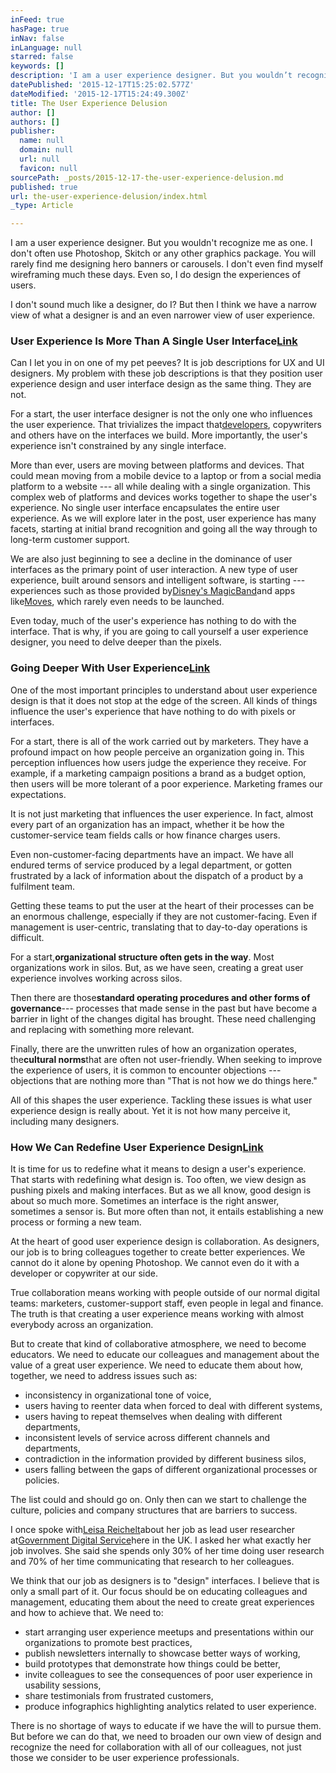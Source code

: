 ```yaml
---
inFeed: true
hasPage: true
inNav: false
inLanguage: null
starred: false
keywords: []
description: 'I am a user experience designer. But you wouldn’t recognize me as one. I don’t often use Photoshop, Skitch or any other graphics package. You will rarely find me designing hero banners or carousels. I don’t even find myself wireframing much these days. Even so, I do design the experiences of users.'
datePublished: '2015-12-17T15:25:02.577Z'
dateModified: '2015-12-17T15:24:49.300Z'
title: The User Experience Delusion
author: []
authors: []
publisher:
  name: null
  domain: null
  url: null
  favicon: null
sourcePath: _posts/2015-12-17-the-user-experience-delusion.md
published: true
url: the-user-experience-delusion/index.html
_type: Article

---
```

I am a user experience designer. But you wouldn't recognize me as one. I don't often use Photoshop, Skitch or any other graphics package. You will rarely find me designing hero banners or carousels. I don't even find myself wireframing much these days. Even so, I do design the experiences of users.

I don't sound much like a designer, do I? But then I think we have a narrow view of what a designer is and an even narrower view of user experience.

### User Experience Is More Than A Single User Interface[Link][0]

Can I let you in on one of my pet peeves? It is job descriptions for UX and UI designers. My problem with these job descriptions is that they position user experience design and user interface design as the same thing. They are not.

For a start, the user interface designer is not the only one who influences the user experience. That trivializes the impact that[developers][1], copywriters and others have on the interfaces we build. More importantly, the user's experience isn't constrained by any single interface.

More than ever, users are moving between platforms and devices. That could mean moving from a mobile device to a laptop or from a social media platform to a website --- all while dealing with a single organization. This complex web of platforms and devices works together to shape the user's experience. No single user interface encapsulates the entire user experience. As we will explore later in the post, user experience has many facets, starting at initial brand recognition and going all the way through to long-term customer support.

We are also just beginning to see a decline in the dominance of user interfaces as the primary point of user interaction. A new type of user experience, built around sensors and intelligent software, is starting --- experiences such as those provided by[Disney's MagicBand][2]and apps like[Moves][3], which rarely even needs to be launched.

Even today, much of the user's experience has nothing to do with the interface. That is why, if you are going to call yourself a user experience designer, you need to delve deeper than the pixels.

### Going Deeper With User Experience[Link][4]

One of the most important principles to understand about user experience design is that it does not stop at the edge of the screen. All kinds of things influence the user's experience that have nothing to do with pixels or interfaces.

For a start, there is all of the work carried out by marketers. They have a profound impact on how people perceive an organization going in. This perception influences how users judge the experience they receive. For example, if a marketing campaign positions a brand as a budget option, then users will be more tolerant of a poor experience. Marketing frames our expectations.

It is not just marketing that influences the user experience. In fact, almost every part of an organization has an impact, whether it be how the customer-service team fields calls or how finance charges users.

Even non-customer-facing departments have an impact. We have all endured terms of service produced by a legal department, or gotten frustrated by a lack of information about the dispatch of a product by a fulfilment team.

Getting these teams to put the user at the heart of their processes can be an enormous challenge, especially if they are not customer-facing. Even if management is user-centric, translating that to day-to-day operations is difficult.

For a start,**organizational structure often gets in the way**. Most organizations work in silos. But, as we have seen, creating a great user experience involves working across silos.

Then there are those**standard operating procedures and other forms of governance**--- processes that made sense in the past but have become a barrier in light of the changes digital has brought. These need challenging and replacing with something more relevant.

Finally, there are the unwritten rules of how an organization operates, the**cultural norms**that are often not user-friendly. When seeking to improve the experience of users, it is common to encounter objections --- objections that are nothing more than "That is not how we do things here."

All of this shapes the user experience. Tackling these issues is what user experience design is really about. Yet it is not how many perceive it, including many designers.

### How We Can Redefine User Experience Design[Link][5]

It is time for us to redefine what it means to design a user's experience. That starts with redefining what design is. Too often, we view design as pushing pixels and making interfaces. But as we all know, good design is about so much more. Sometimes an interface is the right answer, sometimes a sensor is. But more often than not, it entails establishing a new process or forming a new team.

At the heart of good user experience design is collaboration. As designers, our job is to bring colleagues together to create better experiences. We cannot do it alone by opening Photoshop. We cannot even do it with a developer or copywriter at our side.

True collaboration means working with people outside of our normal digital teams: marketers, customer-support staff, even people in legal and finance. The truth is that creating a user experience means working with almost everybody across an organization.

But to create that kind of collaborative atmosphere, we need to become educators. We need to educate our colleagues and management about the value of a great user experience. We need to educate them about how, together, we need to address issues such as:

* inconsistency in organizational tone of voice,
* users having to reenter data when forced to deal with different systems,
* users having to repeat themselves when dealing with different departments,
* inconsistent levels of service across different channels and departments,
* contradiction in the information provided by different business silos,
* users falling between the gaps of different organizational processes or policies.

The list could and should go on. Only then can we start to challenge the culture, policies and company structures that are barriers to success.

I once spoke with[Leisa Reichelt][6]about her job as lead user researcher at[Government Digital Service][7]here in the UK. I asked her what exactly her job involves. She said she spends only 30% of her time doing user research and 70% of her time communicating that research to her colleagues.

We think that our job as designers is to "design" interfaces. I believe that is only a small part of it. Our focus should be on educating colleagues and management, educating them about the need to create great experiences and how to achieve that. We need to:

* start arranging user experience meetups and presentations within our organizations to promote best practices,
* publish newsletters internally to showcase better ways of working,
* build prototypes that demonstrate how things could be better,
* invite colleagues to see the consequences of poor user experience in usability sessions,
* share testimonials from frustrated customers,
* produce infographics highlighting analytics related to user experience.

There is no shortage of ways to educate if we have the will to pursue them. But before we can do that, we need to broaden our own view of design and recognize the need for collaboration with all of our colleagues, not just those we consider to be user experience professionals.

[0]: http://www.smashingmagazine.com/2015/12/user-experience-delusion/#user-experience-is-more-than-a-single-user-interface
[1]: https://boagworld.com/dev/why-you-should-want-to-be-a-user-experience-developer/
[2]: http://www.wired.com/2015/03/disney-magicband/
[3]: https://www.moves-app.com/
[4]: http://www.smashingmagazine.com/2015/12/user-experience-delusion/#going-deeper-with-user-experience
[5]: http://www.smashingmagazine.com/2015/12/user-experience-delusion/#how-we-can-redefine-user-experience-design
[6]: http://www.disambiguity.com/
[7]: https://gds.blog.gov.uk/